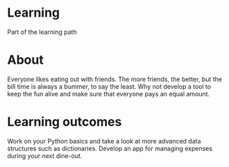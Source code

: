 # Learning
Part of the learning path

# About
Everyone likes eating out with friends. The more friends, the better, but the bill time is always a bummer, to say the least. Why not develop a tool to keep the fun alive and make sure that everyone pays an equal amount.

# Learning outcomes
Work on your Python basics and take a look at more advanced data structures such as dictionaries. Develop an app for managing expenses during your next dine-out.
